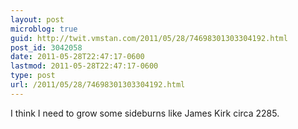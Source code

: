 ```yaml
---
layout: post
microblog: true
guid: http://twit.vmstan.com/2011/05/28/74698301303304192.html
post_id: 3042058
date: 2011-05-28T22:47:17-0600
lastmod: 2011-05-28T22:47:17-0600
type: post
url: /2011/05/28/74698301303304192.html
---
```

I think I need to grow some sideburns like James Kirk circa 2285.
